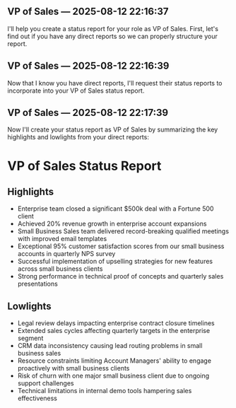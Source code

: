 ## VP of Sales — 2025-08-12 22:16:37
I'll help you create a status report for your role as VP of Sales. First, let's find out if you have any direct reports so we can properly structure your report.

## VP of Sales — 2025-08-12 22:16:39
Now that I know you have direct reports, I'll request their status reports to incorporate into your VP of Sales status report.

## VP of Sales — 2025-08-12 22:17:39
Now I'll create your status report as VP of Sales by summarizing the key highlights and lowlights from your direct reports:

# VP of Sales Status Report

## Highlights
- Enterprise team closed a significant $500k deal with a Fortune 500 client
- Achieved 20% revenue growth in enterprise account expansions
- Small Business Sales team delivered record-breaking qualified meetings with improved email templates
- Exceptional 95% customer satisfaction scores from our small business accounts in quarterly NPS survey
- Successful implementation of upselling strategies for new features across small business clients
- Strong performance in technical proof of concepts and quarterly sales presentations

## Lowlights
- Legal review delays impacting enterprise contract closure timelines
- Extended sales cycles affecting quarterly targets in the enterprise segment
- CRM data inconsistency causing lead routing problems in small business sales
- Resource constraints limiting Account Managers' ability to engage proactively with small business clients
- Risk of churn with one major small business client due to ongoing support challenges
- Technical limitations in internal demo tools hampering sales effectiveness

